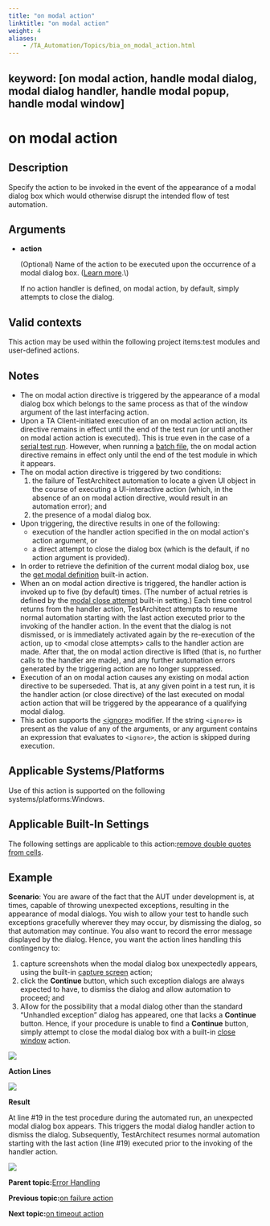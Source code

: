 ```yaml
--- 
title: "on modal action"
linktitle: "on modal action"
weight: 4
aliases: 
    - /TA_Automation/Topics/bia_on_modal_action.html
---
```

keyword: [on modal action, handle modal dialog, modal dialog handler, handle modal popup, handle modal window]
---

# on modal action

## Description

Specify the action to be invoked in the event of the appearance of a modal dialog box which would otherwise disrupt the intended flow of test automation.

## Arguments

-   **action**

    \(Optional\) Name of the action to be executed upon the occurrence of a modal dialog box. \([Learn more](https://msdn.microsoft.com/en-us/library/windows/desktop/dn742499(v=vs.85).aspx).\)

    If no action handler is defined, on modal action, by default, simply attempts to close the dialog.


## Valid contexts

This action may be used within the following project items:test modules and user-defined actions.

## Notes

-   The on modal action directive is triggered by the appearance of a modal dialog box which belongs to the same process as that of the window argument of the last interfacing action.
-   Upon a TA Client-initiated execution of an on modal action action, its directive remains in effect until the end of the test run \(or until another on modal action action is executed\). This is true even in the case of a [serial test run](/TA_Help/Topics/Test_exec_multiple_TM.html). However, when running a [batch file](/TA_Help/Topics/Test_exec_cmd_creating_batch_file.html), the on modal action directive remains in effect only until the end of the test module in which it appears.
-   The on modal action directive is triggered by two conditions:
    1.  the failure of TestArchitect automation to locate a given UI object in the course of executing a UI-interactive action \(which, in the absence of an on modal action directive, would result in an automation error\); and
    2.  the presence of a modal dialog box.
-   Upon triggering, the directive results in one of the following:
    -   execution of the handler action specified in the on modal action's action argument, or
    -   a direct attempt to close the dialog box \(which is the default, if no action argument is provided\).
-   In order to retrieve the definition of the current modal dialog box, use the [get modal definition](get_modal_definition.html) built-in action.
-   When an on modal action directive is triggered, the handler action is invoked up to five \(by default\) times. \(The number of actual retries is defined by the [modal close attempt](modal_close_attempts.html) built-in setting.\) Each time control returns from the handler action, TestArchitect attempts to resume normal automation starting with the last action executed prior to the invoking of the handler action. In the event that the dialog is not dismissed, or is immediately activated again by the re-execution of the action, up to <modal close attempts\> calls to the handler action are made. After that, the on modal action directive is lifted \(that is, no further calls to the handler are made\), and any further automation errors generated by the triggering action are no longer suppressed.
-   Execution of an on modal action causes any existing on modal action directive to be superseded. That is, at any given point in a test run, it is the handler action \(or close directive\) of the last executed on modal action action that will be triggered by the appearance of a qualifying modal dialog.
-   This action supports the [<ignore\>](/images//Images/TA_Automation/Topics/Ignoring_action.html) modifier. If the string `<ignore>` is present as the value of any of the arguments, or any argument contains an expression that evaluates to `<ignore>`, the action is skipped during execution.

## Applicable Systems/Platforms

Use of this action is supported on the following systems/platforms:Windows.

## Applicable Built-In Settings

The following settings are applicable to this action:[remove double quotes from cells](remove_double_quotes_from_cells.html).

## Example

**Scenario**: You are aware of the fact that the AUT under development is, at times, capable of throwing unexpected exceptions, resulting in the appearance of modal dialogs. You wish to allow your test to handle such exceptions gracefully wherever they may occur, by dismissing the dialog, so that automation may continue. You also want to record the error message displayed by the dialog. Hence, you want the action lines handling this contingency to:

1.  capture screenshots when the modal dialog box unexpectedly appears, using the built-in [capture screen](capture_screen.html) action;
2.  click the **Continue** button, which such exception dialogs are always expected to have, to dismiss the dialog and allow automation to proceed; and
3.  Allow for the possibility that a modal dialog other than the standard “Unhandled exception” dialog has appeared, one that lacks a **Continue** button. Hence, if your procedure is unable to find a **Continue** button, simply attempt to close the modal dialog box with a built-in [close window](close_window.html) action.

![](/images//Images/bia_on_modal_action_aut.png)

**Action Lines**

![](/images//Images/bia_on_modal_action_pgm.png)

**Result**

At line \#19 in the test procedure during the automated run, an unexpected modal dialog box appears. This triggers the modal dialog handler action to dismiss the dialog. Subsequently, TestArchitect resumes normal automation starting with the last action \(line \#19\) executed prior to the invoking of the handler action.

![](/images//Images/bia_on_modal_action_res.png)

**Parent topic:**[Error Handling](/TA_Automation/Topics/bia_Error_handling.html)

**Previous topic:**[on failure action](/TA_Automation/Topics/bia_on_failure_action.html)

**Next topic:**[on timeout action](/TA_Automation/Topics/bia_on_timeout_action.html)

